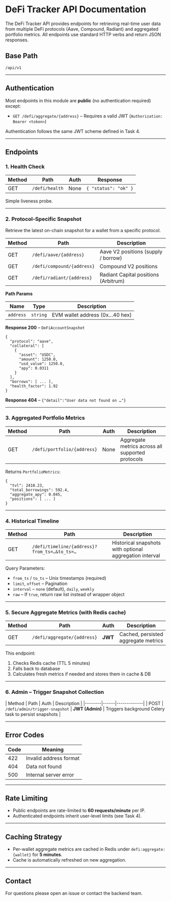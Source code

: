 # DeFi Tracker API Documentation

The DeFi Tracker API provides endpoints for retrieving real-time user data from multiple DeFi protocols (Aave, Compound, Radiant) and aggregated portfolio metrics. All endpoints use standard HTTP verbs and return JSON responses.

## Base Path

```
/api/v1
```

---

## Authentication

Most endpoints in this module are **public** (no authentication required) except:

* `GET /defi/aggregate/{address}` – Requires a valid JWT (`Authorization: Bearer <token>`)

Authentication follows the same JWT scheme defined in Task 4.

---

## Endpoints

### 1. Health Check

| Method | Path | Auth | Response |
|--------|------|------|----------|
| GET | `/defi/health` | None | `{ "status": "ok" }` |

Simple liveness probe.

---

### 2. Protocol-Specific Snapshot

Retrieve the latest on-chain snapshot for a wallet from a specific protocol.

| Method | Path | Description |
|--------|------|-------------|
| GET | `/defi/aave/{address}` | Aave V2 positions (supply / borrow) |
| GET | `/defi/compound/{address}` | Compound V2 positions |
| GET | `/defi/radiant/{address}` | Radiant Capital positions (Arbitrum) |

**Path Params**

| Name | Type | Description |
|------|------|-------------|
| `address` | `string` | EVM wallet address (0x…40 hex) |

**Response 200** – `DeFiAccountSnapshot`

```jsonc
{
  "protocol": "aave",
  "collateral": [
    {
      "asset": "USDC",
      "amount": 1250.0,
      "usd_value": 1250.0,
      "apy": 0.0311
    }
  ],
  "borrows": [ ... ],
  "health_factor": 1.92
}
```

**Response 404** – `{"detail":"User data not found on …"}`

---

### 3. Aggregated Portfolio Metrics

| Method | Path | Auth | Description |
|--------|------|------|-------------|
| GET | `/defi/portfolio/{address}` | None | Aggregate metrics across all supported protocols |

Returns `PortfolioMetrics`:

```jsonc
{
  "tvl": 2410.23,
  "total_borrowings": 592.4,
  "aggregate_apy": 0.045,
  "positions": [ ... ]
}
```

---

### 4. Historical Timeline

| Method | Path | Description |
|--------|------|-------------|
| GET | `/defi/timeline/{address}?from_ts=…&to_ts=…` | Historical snapshots with optional aggregation interval |

Query Parameters:

* `from_ts` / `to_ts` – Unix timestamps (required)
* `limit`, `offset` – Pagination
* `interval` – `none` (default), `daily`, `weekly`
* `raw` – If `true`, return raw list instead of wrapper object

---

### 5. Secure Aggregate Metrics (with Redis cache)

| Method | Path | Auth | Description |
|--------|------|------|-------------|
| GET | `/defi/aggregate/{address}` | **JWT** | Cached, persisted aggregate metrics |

This endpoint:

1. Checks Redis cache (TTL 5 minutes)
2. Falls back to database
3. Calculates fresh metrics if needed and stores them in cache & DB

---

### 6. Admin – Trigger Snapshot Collection

| Method | Path | Auth | Description |
|--------|------|-------------|
| POST | `/defi/admin/trigger-snapshot` | **JWT (Admin)** | Triggers background Celery task to persist snapshots |

---

## Error Codes

| Code | Meaning |
|------|---------|
| 422 | Invalid address format |
| 404 | Data not found |
| 500 | Internal server error |

---

## Rate Limiting

* Public endpoints are rate-limited to **60 requests/minute** per IP.
* Authenticated endpoints inherit user-level limits (see Task 4).

---

## Caching Strategy

* Per-wallet aggregate metrics are cached in Redis under `defi:aggregate:{wallet}` for **5 minutes**.
* Cache is automatically refreshed on new aggregation.

---

## Contact

For questions please open an issue or contact the backend team. 